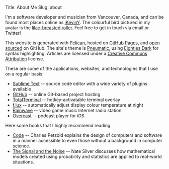 Title: About Me
Slug: about

I'm a software developer and musician from Vancouver, Canada, and can be found most places online as [iKevinY](https://twitter.com/iKevinY). The colourful bird pictured in my avatar is the [lilac-breasted roller](https://en.wikipedia.org/wiki/Lilac-breasted_roller). Feel free to get in touch via email or Twitter!

This website is generated with [Pelican](http://getpelican.com), hosted on [GitHub Pages](http://pages.github.com), and [open sourced](https://github.com/iKevinY/iKevinY.github.io) on GitHub. The site's theme is [Pneumatic](https://github.com/iKevinY/pneumatic), using [Eighties Dark](http://chriskempson.github.io/base16/#eighties) for syntax highlighting. Articles are licensed under a [Creative Commons Attribution](http://creativecommons.org/licenses/by/4.0/) license.

These are some of the applications, websites, and technologies that I use on a regular basis:

- [Sublime Text](http://www.sublimetext.com) -- source code editor with a wide variety of plugins available
- [GitHub](https://github.com) -- online Git-based project hosting
- [TotalTerminal](http://totalterminal.binaryage.com) -- hotkey-activatable terminal overlay
- [f.lux](https://justgetflux.com) -- automatically adjust display colour temperature at night
- [Rainwave](http://rainwave.cc) -- video game music Internet radio station
- [Overcast](http://overcast.fm) -- podcast player for iOS

Here some books that I highly recommend reading:

- [Code](http://www.amazon.com/dp/0735611319) -- Charles Petzold explains the design of computers and software in a manner accessible to even those without a background in computer science.
- [The Signal and the Noise](http://www.amazon.com/dp/159420411X) -- Nate Silver discusses how mathematical models created using probability and statistics are applied to real-world situations.
